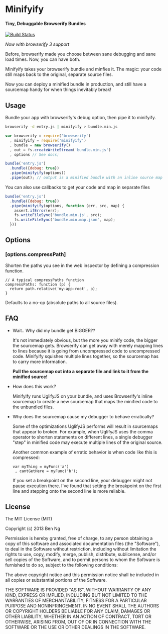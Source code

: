 Minifyify
=========
#### Tiny, Debuggable Browserify Bundles

[![Build Status](https://travis-ci.org/ben-ng/minifyify.png?branch=master)](https://travis-ci.org/ben-ng/minifyify)

*Now with browserify 3 support*

Before, browserify made you choose between sane debugging and sane load times. Now, you can have both.

Minifyify takes your browserify bundle and minfies it. The magic: your code still maps back to the original, separate source files.

Now you can deploy a minified bundle in production, and still have a sourcemap handy for when things inevitably break!

## Usage

Bundle your app with browserify's debug option, then pipe it to minifyify.

```sh
browserify -d entry.js | minifyify > bundle.min.js
```

```js
var browserify = require('browserify')
  , minifyify = require('minifyify')
  , bundle = new browserify()
  , out = fs.createWriteStream('bundle.min.js')
  , options // See docs;

bundle('entry.js')
  .bundle({debug: true})
  .pipe(minifyify(options))
  .pipe(out); // output is a minified bundle with an inline source map
```

You can also use callbacks to get your code and map in separate files

```js
bundle('entry.js')
  .bundle({debug: true})
  .pipe(minifyify(options, function (err, src, map) {
    assert.ifError(err);
    fs.writeFileSync('bundle.min.js', src);
    fs.writeFileSync('bundle.min.map.json', map);
  }))
```

## Options

### [options.compressPath]

Shorten the paths you see in the web inspector by defining a compression function.

```
// A typical compressPaths function
compressPaths: function (p) {
  return path.relative('my-app-root', p);
}
```

Defaults to a no-op (absolute paths to all source files).

## FAQ

 * Wait.. Why did my bundle get BIGGER??

   It's not immediately obvious, but the more you minify code, the bigger the sourcemap gets. Browserify can get away with merely mapping lines to lines because it is going from uncompressed code to uncompressed code. Minifyify squishes multiple lines together, so the sourcemap has to carry more information.

   **Pull the sourcemap out into a separate file and link to it from the minified source!**

 * How does this work?

   Minifyify runs UglifyJS on your bundle, and uses Browserify's inline sourcemap to create a new sourcemap that maps the minified code to the unbundled files.

 * Why does the sourcemap cause my debugger to behave erratically?

   Some of the optimizations UglifyJS performs will result in sourcemaps that appear to broken. For example, when UglifyJS uses the comma operator to shorten statements on different lines, a single debugger "step" in minified code may execute multiple lines of the original source.

   Another common example of erratic behavior is when code like this is compressed:

   ```
   var myThing = myFunc('a')
    , cantGetHere = myFunc('b');
   ```

   If you set a breakpoint on the second line, your debugger might not pause execution there. I've found that setting the breakpoint on the first line and stepping onto the second line is more reliable.

## License

The MIT License (MIT)

Copyright (c) 2013 Ben Ng

Permission is hereby granted, free of charge, to any person obtaining a copy
of this software and associated documentation files (the "Software"), to deal
in the Software without restriction, including without limitation the rights
to use, copy, modify, merge, publish, distribute, sublicense, and/or sell
copies of the Software, and to permit persons to whom the Software is
furnished to do so, subject to the following conditions:

The above copyright notice and this permission notice shall be included in
all copies or substantial portions of the Software.

THE SOFTWARE IS PROVIDED "AS IS", WITHOUT WARRANTY OF ANY KIND, EXPRESS OR
IMPLIED, INCLUDING BUT NOT LIMITED TO THE WARRANTIES OF MERCHANTABILITY,
FITNESS FOR A PARTICULAR PURPOSE AND NONINFRINGEMENT. IN NO EVENT SHALL THE
AUTHORS OR COPYRIGHT HOLDERS BE LIABLE FOR ANY CLAIM, DAMAGES OR OTHER
LIABILITY, WHETHER IN AN ACTION OF CONTRACT, TORT OR OTHERWISE, ARISING FROM,
OUT OF OR IN CONNECTION WITH THE SOFTWARE OR THE USE OR OTHER DEALINGS IN
THE SOFTWARE.
